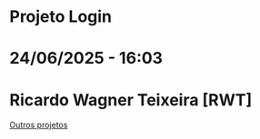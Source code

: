 # Projeto Login
# 24/06/2025 - 16:03
# Ricardo Wagner Teixeira [RWT]

<a href="https://rwteixeira.github.io/" target="_blanck">Outros projetos</a>
<br>
